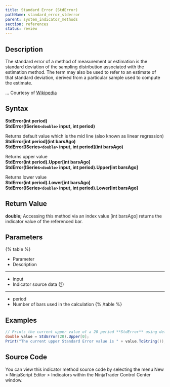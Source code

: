 ```yaml
---
title: Standard Error (StdError)
pathName: standard_error_stderror
parent: system_indicator_methods
section: references
status: review
---
```


## Description

The standard error of a method of measurement or estimation is the standard deviation of the sampling distribution associated with the estimation method. The term may also be used to refer to an estimate of that standard deviation, derived from a particular sample used to compute the estimate.

... Courtesy of [Wikipedia](http://en.wikipedia.org/wiki/Standard_error_(statistics))

## Syntax

**StdError(int period)**  
**StdError(ISeries`<double>` input, int period)**

Returns default value which is the mid line (also known as linear regression)  
**StdError[int period](int barsAgo)**  
**StdError[ISeries`<double>` input, int period](int barsAgo)**

Returns upper value  
**StdError(int period).Upper[int barsAgo]**  
**StdError(ISeries`<double>` input, int period).Upper[int barsAgo]**

Returns lower value  
**StdError(int period).Lower[int barsAgo]**  
**StdError(ISeries`<double>` input, int period).Lower[int barsAgo]**

## Return Value

**double;** Accessing this method via an index value [int barsAgo] returns the indicator value of the referenced bar.

## Parameters

{% table %}

* Parameter
* Description

---

* input
* Indicator source data ([?](valid_input_data_for_indicator.md))

---

* period
* Number of bars used in the calculation
{% /table %}

## Examples

```csharp
// Prints the current upper value of a 20 period **StdError** using default price type
double value = StdError(20).Upper[0];
Print("The current upper Standard Error value is " + value.ToString());
```

## Source Code

You can view this indicator method source code by selecting the menu New > NinjaScript Editor > Indicators within the NinjaTrader Control Center window.
